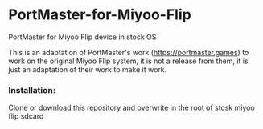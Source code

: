 # PortMaster-for-Miyoo-Flip
PortMaster for Miyoo Flip device in stock OS


This is an adaptation of PortMaster's work (https://portmaster.games) to work on the original Miyoo Flip system, it is not a release from them, it is just an adaptation of their work to make it work.

### Installation:

Clone or download this repository and overwrite in the root of stosk miyoo flip sdcard
